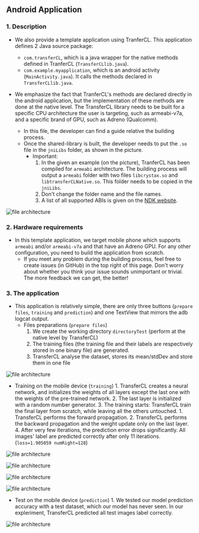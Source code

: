 ## Android Application

### 1. Description

* We also provide a template application using TranferCL. This application defines 2 Java source package:
    * ```com.transferCL```, which is a java wrapper for the native methods defined in TranferCL (```TransferCLlib.java```).
    * ```com.example.myapplication```, which is an android activity (```MainActivity.java```). It calls the methods declared in ```TransferCLlib.java```.

* We emphasize the fact that TranferCL's methods are declared directly in the android application, but the implementation of these methods are done at the native level. The TransferCL library needs to be built for a specific CPU architecture the user is targeting, such as armeabi-v7a,  and a specific brand of GPU, such as Adreno (Qualcomm).
    * In this file, the developer can find a guide relative the building process.
    * Once the shared-library is built, the developer needs to put the ```.so``` file in the ```jniLibs``` folder, as shown in the picture.
        * Important: 
            1. In the given an example (on the picture), TranferCL has been compiled for ```armeabi``` architecture. The building process will output a ```armeabi``` folder with two files ```libcrystax.so``` and ```libtransferCLNative.so```. This folder needs to be copied in the ```jniLibs```.
            2. Don't change the folder name and the file names.
            3. A list of all supported ABIs is given on the [NDK website](https://developer.android.com/ndk/guides/abis.html). 
    
    
![file architecture](/image/jniLibs.PNG?raw=true)

### 2. Hardware requirements

* In this template application, we target mobile phone which supports ```armeabi``` and/or ```armeabi-v7a``` and that have an Adreno GPU. For any other configuration, you need to build the application from scratch.
    * If you meet any problem during the building process, feel free to create issues (in GitHub) in the top right of this page. Don't worry about whether you think your issue sounds unimportant or trivial. The more feedback we can get, the better!
    
### 3. The application

* This application is relatively simple, there are only three buttons (```prepare files```, ```training``` and ```prediction```) and one TextView that mirrors the adb logcat output.
    * Files preparations (```prepare files```)
        1. We create the working directory ```directoryTest``` (perform at the native level by TransferCL)
        2. The training files (the training file and their labels are respectively stored in one binary file) are generated.
        3. TransferCL analyse the dataset, stores its mean/stdDev and store them in one file

![file architecture](/image/filePreparation.png?raw=true)    
        
* Training on the mobile device (```training```)
        1. TransferCL creates a neural network, and initializes the weights of all layers except the last one with the weights of the pre-trained network. 
        2. The last layer is initialized with a random number generator.
        3. The training starts: TransferCL train the final layer from scratch, while leaving all the others untouched.
            1. TransferCL performs the forward propagation.
            2. TransferCL performs the backward propagation and the weight update only on the last layer.
        4. After very few iterations, the prediction error drops significantly. All images' label are predicted correctly after only 11 iterations. (```loss=1.905059 numRight=128```)
        
![file architecture](/image/training1.png?raw=true)        
    
![file architecture](/image/training2.png?raw=true)        

![file architecture](/image/training3.png?raw=true)        

![file architecture](/image/training4.png?raw=true)        
        
* Test on the mobile device (```prediction```)
        1. We tested our model prediction accuracy with a test dataset, which our model has never seen. In our expleriment, TransferCL predicted all test images label correctly.
		
![file architecture](/image/prediction.png?raw=true)        